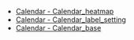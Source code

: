 - [Calendar - Calendar_heatmap](Calendar/calendar_heatmap.md ':type=code')
- [Calendar - Calendar_label_setting](Calendar/calendar_label_setting.md ':type=code')
- [Calendar - Calendar_base](Calendar/calendar_base.md ':type=code')
